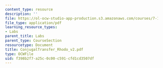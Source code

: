```yaml
---
content_type: resource
description: ''
file: https://ol-ocw-studio-app-production.s3.amazonaws.com/courses/7-13-experimental-microbial-genetics-fall-2003/f398b2f7a25c0c00c591cfd1cd3507df_ConjugalTransfer_Rhodo_v2.pdf
file_type: application/pdf
learning_resource_types:
- Labs
parent_title: Labs
parent_type: CourseSection
resourcetype: Document
title: ConjugalTransfer_Rhodo_v2.pdf
type: OCWFile
uid: f398b2f7-a25c-0c00-c591-cfd1cd3507df
---
```


